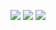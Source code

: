 ![](http://github-profile-summary-cards.vercel.app/api/cards/profile-details?username=Darguelles&theme=blue_green)
![](http://github-profile-summary-cards.vercel.app/api/cards/repos-per-language?username=Darguelles&theme=blue_green)
![](http://github-profile-summary-cards.vercel.app/api/cards/stats?username=Darguelles&theme=blue_green)
